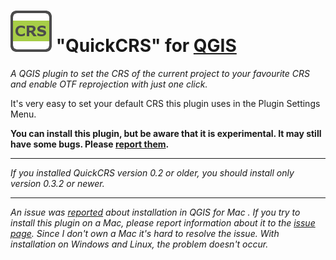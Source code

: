 # ![icon](https://github.com/mstuyts/QuickCRS/blob/master/QuickCRS/icon.png?raw=true) "QuickCRS" for [QGIS](http://qgis.org)
*A QGIS plugin to set the CRS of the current project to your favourite CRS and enable OTF reprojection with just one click.*

It's very easy to set your default CRS this plugin uses in the Plugin Settings Menu.

**You can install this plugin, but be aware that it is experimental. It may still have some bugs.  Please [report them](https://github.com/mstuyts/QuickCRS/issues).**

_____

*If you installed QuickCRS version 0.2 or older, you should install only version 0.3.2 or newer.*

_____

*An issue was [reported](https://github.com/mstuyts/QuickCRS/issues/1) about installation in QGIS for Mac . If you try to install this plugin on a Mac, please report information about it to the [issue page](https://github.com/mstuyts/QuickCRS/issues/1). Since I don't own a Mac it's hard to resolve the issue. With installation on Windows and Linux, the problem doesn't occur.*
